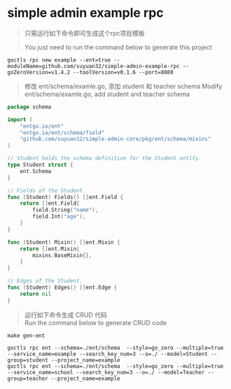 # simple admin example rpc

> 只需运行如下命令即可生成这个rpc项目模板

> You just need to run the command below to generate this project

```shell
goctls rpc new example --ent=true --moduleName=github.com/suyuan32/simple-admin-example-rpc --goZeroVersion=v1.4.2 --toolVersion=v0.1.6 --port=8080
```

> 修改 ent/schema/examle.go, 添加 student 和 teacher schema
> Modify ent/schema/examle.go, add student and teacher schema

```go
package schema

import (
	"entgo.io/ent"
	"entgo.io/ent/schema/field"
	"github.com/suyuan32/simple-admin-core/pkg/ent/schema/mixins"
)

// Student holds the schema definition for the Student entity.
type Student struct {
	ent.Schema
}

// Fields of the Student.
func (Student) Fields() []ent.Field {
	return []ent.Field{
		field.String("name"),
		field.Int("age"),
	}
}

func (Student) Mixin() []ent.Mixin {
	return []ent.Mixin{
		mixins.BaseMixin{},
	}
}

// Edges of the Student.
func (Student) Edges() []ent.Edge {
	return nil
}

```

> 运行如下命令生成 CRUD 代码 \
> Run the command below to generate CRUD code

```shell
make gen-ent

goctls rpc ent --schema=./ent/schema  --style=go_zero --multiple=true --service_name=example --search_key_num=3 --o=./ --model=Student --group=student --project_name=example 
goctls rpc ent --schema=./ent/schema  --style=go_zero --multiple=true --service_name=school --search_key_num=3 --o=./ --model=Teacher --group=teacher --project_name=example
```